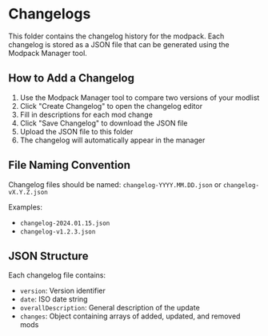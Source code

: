 # Changelogs

This folder contains the changelog history for the modpack. Each changelog is stored as a JSON file that can be generated using the Modpack Manager tool.

## How to Add a Changelog

1. Use the Modpack Manager tool to compare two versions of your modlist
2. Click "Create Changelog" to open the changelog editor
3. Fill in descriptions for each mod change
4. Click "Save Changelog" to download the JSON file
5. Upload the JSON file to this folder
6. The changelog will automatically appear in the manager

## File Naming Convention

Changelog files should be named: `changelog-YYYY.MM.DD.json` or `changelog-vX.Y.Z.json`

Examples:
- `changelog-2024.01.15.json`
- `changelog-v1.2.3.json`

## JSON Structure

Each changelog file contains:
- `version`: Version identifier
- `date`: ISO date string
- `overallDescription`: General description of the update
- `changes`: Object containing arrays of added, updated, and removed mods